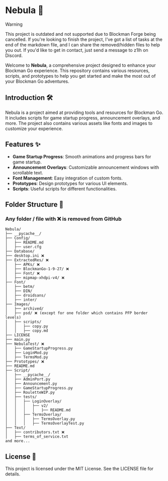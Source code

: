 # Nebula 🌌

> [!WARNING]  
> This project is outdated and not supported due to Blockman Forge being cancelled. If you're looking to finish the project, I've got a list of tasks at the end of the markdown file, and I can share the removed/hidden files to help you out. If you'd like to get in contact, just send a message to z1lh on Discord.

Welcome to **Nebula**, a comprehensive project designed to enhance your Blockman Go experience. This repository contains various resources, scripts, and prototypes to help you get started and make the most out of your Blockman Go adventures.

## Introduction 🛠️

Nebula is a project aimed at providing tools and resources for Blockman Go. It includes scripts for game startup progress, announcement overlays, and more. The project also contains various assets like fonts and images to customize your experience.

## Features ✨

- **Game Startup Progress**: Smooth animations and progress bars for game startup.
- **Announcement Overlays**: Customizable announcement windows with scrollable text.
- **Font Management**: Easy integration of custom fonts.
- **Prototypes**: Design prototypes for various UI elements.
- **Scripts**: Useful scripts for different functionalities.

## Folder Structure 📂
### Any folder / file with ❌ is removed from GitHub

```
Nebula/
├── __pycache__/
├── Config/ 
│   ├── README.md
│   ├── user.cfg
├── Database/
├── desktop.ini ❌
├── ExtractedRes/ ❌
│   ├── APKs/ ❌
│   ├── BlockmanGo-1-9-27/ ❌
│   ├── Font/ ❌
│   ├── mipmap-xhdpi-v4/ ❌
├── Font/
│   ├── betm/
│   ├── DIN/
│   ├── droidsans/
│   ├── inter/
├── Images/ 
│   ├── archived/
│   ├── psd/ ❌ (except for one folder which contains PFP border levels)
│   ├── scripts/
│   │   ├── copy.py
│   │   ├── copy.md
├── LICENSE
├── main.py
├── NebulaTest/ ❌
│   ├── GameStartupProgress.py
│   ├── LoginMod.py
│   ├── TermsMod.py
├── Prototypes/ ❌
├── README.md
├── Script/
│   ├── __pycache__/
│   ├── AdminPort.py
│   ├── Announcement.py
│   ├── GameStartupProgress.py
│   ├── RouletteWIP.py
│   ├── tests/
│   │   ├── LoginOverlay/
│   │   │   ├── v2/
│   │   │   │   ├── README.md
│   │   ├── TermsOverlay/
│   │   │   ├── TermsOverlay.py
│   │   │   ├── TermsOverlayTest.py
├── Text/
│   ├── contributors.txt ❌
│   ├── terms_of_service.txt
and more...
```

## License 📜

This project is licensed under the MIT License. See the LICENSE file for details.
